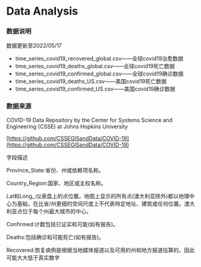 # Data Analysis

### 数据说明
数据更新至2022/05/17
- time_series_covid19_recovered_global.csv——全球covid19治愈数据
- time_series_covid19_deaths_global.csv——全球covid19死亡数据
- time_series_covid19_confirmed_global.csv——全球covid19确诊数据
- time_series_covid19_deaths_US.csv——美国covid19死亡数据
- time_series_covid19_confirmed_US.csv——美国covid19确诊数据
### 数据来源
COVID-19 Data Repository by the Center for Systems Science and Engineering (CSSE) at Johns Hopkins University

[https://github.com/CSSEGISandData/COVID-19](https://github.com/CSSEGISandData/COVID-19)

字段描述
  
Province_State:省份、州或依赖项名称。

Country_Region:国家、地区或主权名称。

Lat和Long_:仪表盘上的点位置。地图上显示的所有点(澳大利亚除外)都以地理中心为基础，在比省/州更细的空间尺度上不代表特定地址、建筑或任何位置。澳大利亚点位于每个州最大城市的中心。

Confirmed:计数包括已证实和可能(如有报告)。

Deaths:包括确诊和可能死亡(如有报告)。

Recovered:恢复病例是根据当地媒体报道以及可用的州和地方报道估算的，因此可能大大低于真实数字
